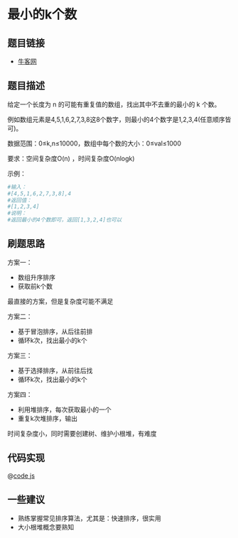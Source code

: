 # 最小的k个数

## 题目链接

- [牛客网](https://www.nowcoder.com/practice/6a296eb82cf844ca8539b57c23e6e9bf)


## 题目描述

给定一个长度为 n 的可能有重复值的数组，找出其中不去重的最小的 k 个数。

例如数组元素是4,5,1,6,2,7,3,8这8个数字，则最小的4个数字是1,2,3,4(任意顺序皆可)。

数据范围：0≤k,n≤10000，数组中每个数的大小：0≤val≤1000

要求：空间复杂度O(n) ，时间复杂度O(nlogk)

示例：

```bash
#输入：
#[4,5,1,6,2,7,3,8],4
#返回值：
#[1,2,3,4]
#说明：
#返回最小的4个数即可，返回[1,3,2,4]也可以
```

## 刷题思路

方案一：

- 数组升序排序
- 获取前k个数

最直接的方案，但是复杂度可能不满足

方案二：

- 基于冒泡排序，从后往前排
- 循环k次，找出最小的k个

方案三：

- 基于选择排序，从前往后找
- 循环k次，找出最小的k个

方案四：

- 利用堆排序，每次获取最小的一个
- 重复k次堆排序，输出

时间复杂度小，同时需要创建树、维护小根堆，有难度

## 代码实现

@[code js](@code/algorithm/sword-point/栈队列堆/getLeastNumbers.js)

## 一些建议

- 熟练掌握常见排序算法，尤其是：快速排序，很实用
- 大小根堆概念要熟知
